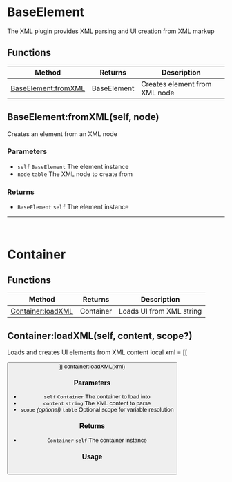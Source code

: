 # BaseElement
The XML plugin provides XML parsing and UI creation from XML markup

## Functions

|Method|Returns|Description|
|---|---|---|
|[BaseElement:fromXML](#BaseElement:fromXML)|BaseElement|Creates element from XML node


## BaseElement:fromXML(self, node)
Creates an element from an XML node

### Parameters
* `self` `BaseElement` The element instance
* `node` `table` The XML node to create from

### Returns
* `BaseElement` `self` The element instance


---
<br>

# Container

## Functions

|Method|Returns|Description|
|---|---|---|
|[Container:loadXML](#Container:loadXML)|Container|Loads UI from XML string


## Container:loadXML(self, content, scope?)
Loads and creates UI elements from XML content
local xml = [[
<Frame>
<Button name="myButton" x="5" y="5"/>
</Frame>
]]
container:loadXML(xml)

### Parameters
* `self` `Container` The container to load into
* `content` `string` The XML content to parse
* `scope` *(optional)* `table` Optional scope for variable resolution

### Returns
* `Container` `self` The container instance

### Usage
 ```lua

```


